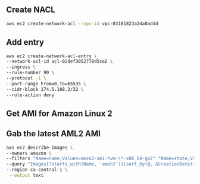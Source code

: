 ## Create NACL

```sh
aws ec2 create-network-acl --vpc-id vpc-03181823a2da0addd
```

## Add entry

```sh
aws ec2 create-network-acl-entry \
--network-acl-id acl-02def3052778d5ce2 \
--ingress \
--rule-number 90 \
--protocol -1 \
--port-range From=0,To=65535 \
--cidr-block 174.5.108.3/32 \
--rule-action deny
```

## Get AMI for Amazon Linux 2

## Gab the latest AML2 AMI

```sh
aws ec2 describe-images \
--owners amazon \
--filters "Name=name,Values=amzn2-ami-hvm-\*-x86_64-gp2" "Name=state,Values=available" \
--query "Images[?starts_with(Name, 'amzn2')]|sort_by(@, &CreationDate)[-1].ImageId" \
--region ca-central-1 \
 --output text
```
